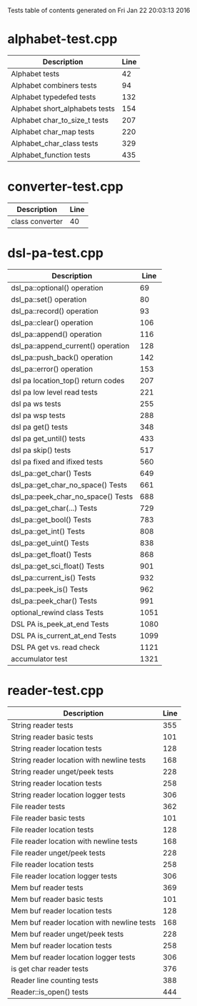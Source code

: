 Tests table of contents generated on Fri Jan 22 20:03:13 2016

# alphabet-test.cpp
| Description | Line |
|-------------|------|
| Alphabet tests | 42 |
| Alphabet combiners tests | 94 |
| Alphabet typedefed tests | 132 |
| Alphabet short_alphabets tests | 154 |
| Alphabet char_to_size_t tests | 207 |
| Alphabet char_map tests | 220 |
| Alphabet_char_class tests | 329 |
| Alphabet_function tests | 435 |

# converter-test.cpp
| Description | Line |
|-------------|------|
| class converter | 40 |

# dsl-pa-test.cpp
| Description | Line |
|-------------|------|
| dsl_pa::optional() operation | 69 |
| dsl_pa::set() operation | 80 |
| dsl_pa::record() operation | 93 |
| dsl_pa::clear() operation | 106 |
| dsl_pa::append() operation | 116 |
| dsl_pa::append_current() operation | 128 |
| dsl_pa::push_back() operation | 142 |
| dsl_pa::error() operation | 153 |
| dsl pa location_top() return codes | 207 |
| dsl pa low level read tests | 221 |
| dsl pa ws tests | 255 |
| dsl pa wsp tests | 288 |
| dsl pa get() tests | 348 |
| dsl pa get_until() tests | 433 |
| dsl pa skip() tests | 517 |
| dsl pa fixed and ifixed tests | 560 |
| dsl_pa::get_char() Tests | 649 |
| dsl_pa::get_char_no_space() Tests | 661 |
| dsl_pa::peek_char_no_space() Tests | 688 |
| dsl_pa::get_char(...) Tests | 729 |
| dsl_pa::get_bool() Tests | 783 |
| dsl_pa::get_int() Tests | 808 |
| dsl_pa::get_uint() Tests | 838 |
| dsl_pa::get_float() Tests | 868 |
| dsl_pa::get_sci_float() Tests | 901 |
| dsl_pa::current_is() Tests | 932 |
| dsl_pa::peek_is() Tests | 962 |
| dsl_pa::peek_char() Tests | 991 |
| optional_rewind class Tests | 1051 |
| DSL PA is_peek_at_end Tests | 1080 |
| DSL PA is_current_at_end Tests | 1099 |
| DSL PA get vs. read check | 1121 |
| accumulator test | 1321 |

# reader-test.cpp
| Description | Line |
|-------------|------|
| String reader tests | 355 |
| String reader basic tests | 101 |
| String reader location tests | 128 |
| String reader location with newline tests | 168 |
| String reader unget/peek tests | 228 |
| String reader location tests | 258 |
| String reader location logger tests | 306 |
| File reader tests | 362 |
| File reader basic tests | 101 |
| File reader location tests | 128 |
| File reader location with newline tests | 168 |
| File reader unget/peek tests | 228 |
| File reader location tests | 258 |
| File reader location logger tests | 306 |
| Mem buf reader tests | 369 |
| Mem buf reader basic tests | 101 |
| Mem buf reader location tests | 128 |
| Mem buf reader location with newline tests | 168 |
| Mem buf reader unget/peek tests | 228 |
| Mem buf reader location tests | 258 |
| Mem buf reader location logger tests | 306 |
| is get char reader tests | 376 |
| Reader line counting tests | 388 |
| Reader::is_open() tests | 444 |
